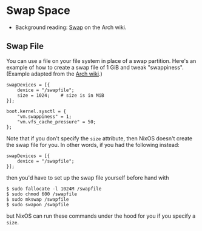 Swap Space
==========

* Background reading: [Swap][arch-swap] on the Arch wiki.


Swap File
---------
You can use a file on your file system in place of a swap partition.
Here's an example of how to create a swap file of 1 GiB and tweak
"swappiness". (Example adapted from the [Arch wiki][arch-swap-file].)

    swapDevices = [{
        device = "/swapfile";
        size = 1024;    # size is in MiB
    }];

    boot.kernel.sysctl = {
        "vm.swappiness" = 1;
        "vm.vfs_cache_pressure" = 50;
    };

Note that if you don't specify the `size` attribute, then NixOS doesn't
create the swap file for you. In other words, if you had the following
instead:

    swapDevices = [{
        device = "/swapfile";
    }];

then you'd have to set up the swap file yourself before hand with

    $ sudo fallocate -l 1024M /swapfile
    $ sudo chmod 600 /swapfile
    $ sudo mkswap /swapfile
    $ sudo swapon /swapfile

but NixOS can run these commands under the hood for you if you specify
a `size`.




[arch-swap]: https://wiki.archlinux.org/index.php/Swap
    "Swap"
[arch-swap-file]: https://wiki.archlinux.org/index.php/Swapfile
    "Swap File"
